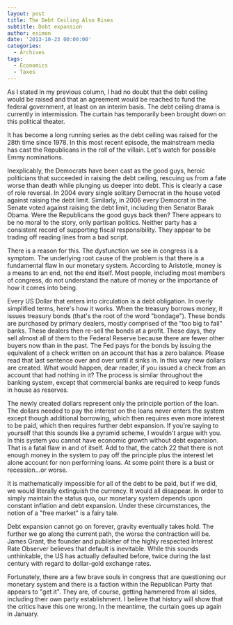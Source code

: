 ```yaml
---
layout: post
title: The Debt Ceiling Also Rises
subtitle: Debt expansion
author: esimon
date: '2013-10-23 00:00:00'
categories:
  - Archives
tags:
  - Economics
  - Taxes
---
```

As I stated in my previous column, I had no doubt that the debt ceiling would be raised and that an agreement would be reached to fund the federal government, at least on an interim basis. The debt ceiling drama is currently in intermission. The curtain has temporarily been brought down on this political theater.

It has become a long running series as the debt ceiling was raised for the 28th time since 1978. In this most recent episode, the mainstream media has cast the Republicans in the roll of the villain. Let's watch for possible Emmy nominations. 

Inexplicably, the Democrats have been cast as the good guys, heroic politicians that succeeded in raising the debt ceiling, rescuing us from a fate worse than death while plunging us deeper into debt. This is clearly a case of role reversal. In 2004 every single solitary Democrat in the house voted against raising the debt limit. Similarly, in 2006 every Democrat in the Senate voted against raising the debt limit, including then Senator Barak Obama. Were the Republicans the good guys back then? There appears to be no moral to the story, only partisan politics. Neither party has a consistent record of supporting fiscal responsibility. They appear to be trading off reading lines from a bad script. 

There is a reason for this. The dysfunction we see in congress is a symptom. The underlying root cause of the problem is that there is a fundamental flaw in our monetary system. According to Aristotle, money is a means to an end, not the end itself. Most people, including most members of congress, do not understand the nature of money or the importance of how it comes into being. 

 Every US Dollar that enters into circulation is a debt obligation. In overly simplified terms, here's how it works. When the treasury borrows money, it issues treasury bonds (that's the root of the word "bondage"). These bonds are purchased by primary dealers, mostly comprised of the "too big to fail" banks. These dealers then re-sell the bonds at a profit. These days, they sell almost all of them to the Federal Reserve because there are fewer other buyers now than in the past. The Fed pays for the bonds by issuing the equivalent of a check written on an account that has a zero balance. Please read that last sentence over and over until it sinks in. In this way new dollars are created. What would happen, dear reader, if you issued a check from an account that had nothing in it? The process is similar throughout the banking system, except that commercial banks are required to keep funds in house as reserves. 

The newly created dollars represent only the principle portion of the loan. The dollars needed to pay the interest on the loans never enters the system except though additional borrowing, which then requires even more interest to be paid, which then requires further debt expansion. If you're saying to yourself that this sounds like a pyramid scheme, I wouldn't argue with you. In this system you cannot have economic growth without debt expansion. That is a fatal flaw in and of itself. Add to that, the catch 22 that there is not enough money in the system to pay off the principle plus the interest let alone account for non performing loans. At some point there is a bust or recession...or worse. 

It is mathematically impossible for all of the debt to be paid, but if we did, we would literally extinguish the currency. It would all disappear. In order to simply maintain the status quo, our monetary system depends upon constant inflation and debt expansion. Under these circumstances, the notion of a "free market" is a fairy tale. 

Debt expansion cannot go on forever, gravity eventually takes hold. The further we go along the current path, the worse the contraction will be. James Grant, the founder and publisher of the highly respected Interest Rate Observer believes that default is inevitable. While this sounds unthinkable, the US has actually defaulted before, twice during the last century with regard to dollar-gold exchange rates. 

Fortunately, there are a few brave souls in congress that are questioning our monetary system and there is a faction within the Republican Party that appears to "get it". They are, of course, getting hammered from all sides, including their own party establishment. I believe that history will show that the critics have this one wrong. In the meantime, the curtain goes up again in January.

